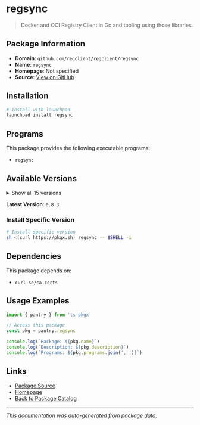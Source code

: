 # regsync

> Docker and OCI Registry Client in Go and tooling using those libraries.

## Package Information

- **Domain**: `github.com/regclient/regclient/regsync`
- **Name**: `regsync`
- **Homepage**: Not specified
- **Source**: [View on GitHub](https://github.com/pkgxdev/pantry/tree/main/projects/github.com/regclient/regclient/regsync/package.yml)

## Installation

```bash
# Install with launchpad
launchpad install regsync
```

## Programs

This package provides the following executable programs:

- `regsync`

## Available Versions

<details>
<summary>Show all 15 versions</summary>

- `0.8.3`, `0.8.2`, `0.8.1`, `0.8.0`, `0.7.2`
- `0.7.1`, `0.7.0`, `0.6.1`, `0.6.0`, `0.5.7`
- `0.5.6`, `0.5.5`, `0.5.4`, `0.5.3`, `0.5.2`

</details>

**Latest Version**: `0.8.3`

### Install Specific Version

```bash
# Install specific version
sh <(curl https://pkgx.sh) regsync -- $SHELL -i
```

## Dependencies

This package depends on:

- `curl.se/ca-certs`

## Usage Examples

```typescript
import { pantry } from 'ts-pkgx'

// Access this package
const pkg = pantry.regsync

console.log(`Package: ${pkg.name}`)
console.log(`Description: ${pkg.description}`)
console.log(`Programs: ${pkg.programs.join(', ')}`)
```

## Links

- [Package Source](https://github.com/pkgxdev/pantry/tree/main/projects/github.com/regclient/regclient/regsync/package.yml)
- [Homepage](#)
- [Back to Package Catalog](../../package-catalog.md)

---

*This documentation was auto-generated from package data.*
